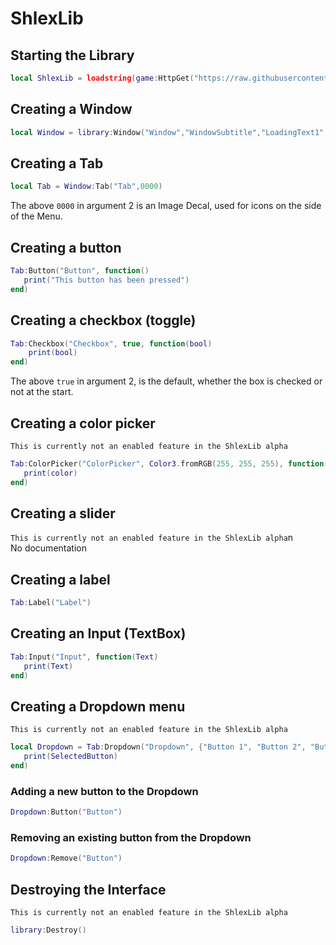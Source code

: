 # ShlexLib

## Starting the Library
```lua
local ShlexLib = loadstring(game:HttpGet("https://raw.githubusercontent.com/shlexsoftworks/ShlexLib/main/source"))()
```

## Creating a Window
```lua
local Window = library:Window("Window","WindowSubtitle","LoadingText1","LoadingText2","LoadingText3","LoadingTextFinal")
```

## Creating a Tab
```lua
local Tab = Window:Tab("Tab",0000)
```

The above ``0000`` in argument 2 is an Image Decal, used for icons on the side of the Menu.


## Creating a button
```lua
Tab:Button("Button", function()
   print("This button has been pressed")
end)
```

## Creating a checkbox (toggle)
```lua
Tab:Checkbox("Checkbox", true, function(bool)
    print(bool)
end)
```
The above ``true`` in argument 2, is the default, whether the box is checked or not at the start.

## Creating a color picker
``This is currently not an enabled feature in the ShlexLib alpha``
```lua
Tab:ColorPicker("ColorPicker", Color3.fromRGB(255, 255, 255), function(color)
   print(color)
end)
```

## Creating a slider
``This is currently not an enabled feature in the ShlexLib alpha``n\
No documentation

## Creating a label
```lua
Tab:Label("Label")
```

## Creating an Input (TextBox)
```lua
Tab:Input("Input", function(Text)
   print(Text)
end)
```

## Creating a Dropdown menu
``This is currently not an enabled feature in the ShlexLib alpha``
```lua
local Dropdown = Tab:Dropdown("Dropdown", {"Button 1", "Button 2", "Button 3"}, function(SelectedButton)
   print(SelectedButton)
end)
```

### Adding a new button to the Dropdown
```lua
Dropdown:Button("Button")
```

### Removing an existing button from the Dropdown
```lua
Dropdown:Remove("Button")
```

## Destroying the Interface
``This is currently not an enabled feature in the ShlexLib alpha``
```lua
library:Destroy()
```
